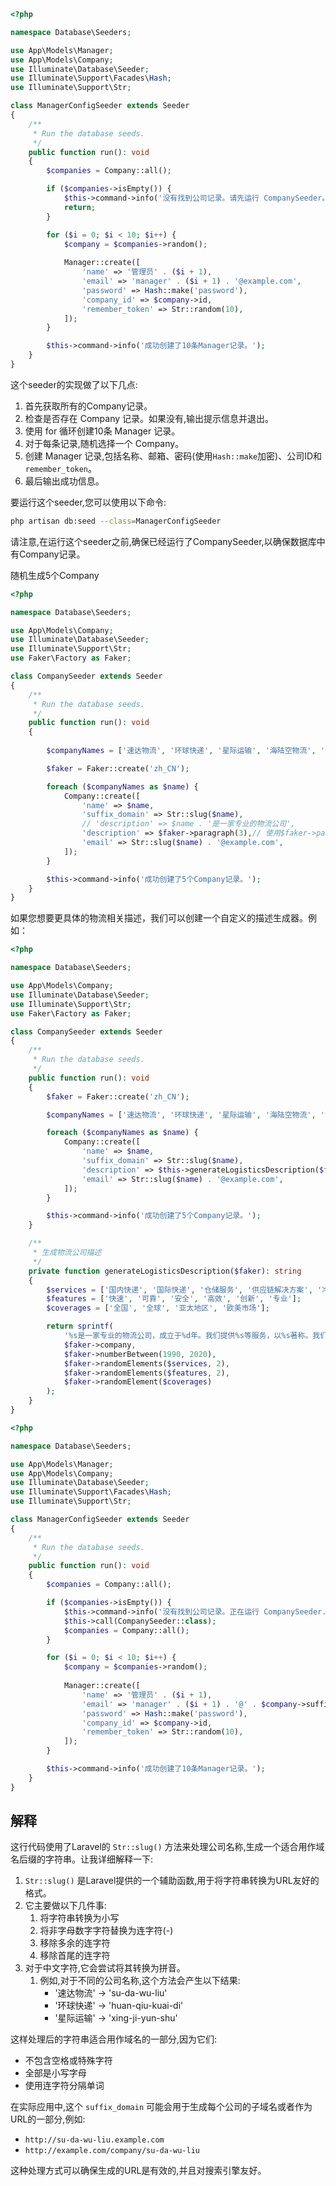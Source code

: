 
```php
<?php

namespace Database\Seeders;

use App\Models\Manager;
use App\Models\Company;
use Illuminate\Database\Seeder;
use Illuminate\Support\Facades\Hash;
use Illuminate\Support\Str;

class ManagerConfigSeeder extends Seeder
{
    /**
     * Run the database seeds.
     */
    public function run(): void
    {
        $companies = Company::all();

        if ($companies->isEmpty()) {
            $this->command->info('没有找到公司记录。请先运行 CompanySeeder。');
            return;
        }

        for ($i = 0; $i < 10; $i++) {
            $company = $companies->random();
            
            Manager::create([
                'name' => '管理员' . ($i + 1),
                'email' => 'manager' . ($i + 1) . '@example.com',
                'password' => Hash::make('password'),
                'company_id' => $company->id,
                'remember_token' => Str::random(10),
            ]);
        }

        $this->command->info('成功创建了10条Manager记录。');
    }
}
```
这个seeder的实现做了以下几点:
1. 首先获取所有的Company记录。
2. 检查是否存在 Company 记录。如果没有,输出提示信息并退出。
3. 使用 for 循环创建10条 Manager 记录。
4. 对于每条记录,随机选择一个 Company。
5. 创建 Manager 记录,包括名称、邮箱、密码(使用`Hash::make`加密)、公司ID和`remember_token`。
6. 最后输出成功信息。

要运行这个seeder,您可以使用以下命令:
```bash
php artisan db:seed --class=ManagerConfigSeeder
```
请注意,在运行这个seeder之前,确保已经运行了CompanySeeder,以确保数据库中有Company记录。

随机生成5个Company
```php
<?php

namespace Database\Seeders;

use App\Models\Company;
use Illuminate\Database\Seeder;
use Illuminate\Support\Str;
use Faker\Factory as Faker;

class CompanySeeder extends Seeder
{
    /**
     * Run the database seeds.
     */
    public function run(): void
    {
        
        $companyNames = ['速达物流', '环球快递', '星际运输', '海陆空物流', '智能配送'];

        $faker = Faker::create('zh_CN');

        foreach ($companyNames as $name) {
            Company::create([
                'name' => $name,
                'suffix_domain' => Str::slug($name),
                // 'description' => $name . '是一家专业的物流公司',
                'description' => $faker->paragraph(3),// 使用$faker->paragraph(3)来生成一个包含3个句子的段落作为描述
                'email' => Str::slug($name) . '@example.com',
            ]);
        }

        $this->command->info('成功创建了5个Company记录。');
    }
}
```
如果您想要更具体的物流相关描述，我们可以创建一个自定义的描述生成器。例如：
```php
<?php

namespace Database\Seeders;

use App\Models\Company;
use Illuminate\Database\Seeder;
use Illuminate\Support\Str;
use Faker\Factory as Faker;

class CompanySeeder extends Seeder
{
    /**
     * Run the database seeds.
     */
    public function run(): void
    {
        $faker = Faker::create('zh_CN');

        $companyNames = ['速达物流', '环球快递', '星际运输', '海陆空物流', '智能配送'];

        foreach ($companyNames as $name) {
            Company::create([
                'name' => $name,
                'suffix_domain' => Str::slug($name),
                'description' => $this->generateLogisticsDescription($faker),
                'email' => Str::slug($name) . '@example.com',
            ]);
        }

        $this->command->info('成功创建了5个Company记录。');
    }

    /**
     * 生成物流公司描述
     */
    private function generateLogisticsDescription($faker): string
    {
        $services = ['国内快递', '国际快递', '仓储服务', '供应链解决方案', '冷链物流', '大件运输'];
        $features = ['快速', '可靠', '安全', '高效', '创新', '专业'];
        $coverages = ['全国', '全球', '亚太地区', '欧美市场'];

        return sprintf(
            '%s是一家专业的物流公司，成立于%d年。我们提供%s等服务，以%s著称。我们的业务覆盖%s，致力于为客户提供最优质的物流解决方案。',
            $faker->company,
            $faker->numberBetween(1990, 2020),
            $faker->randomElements($services, 2),
            $faker->randomElements($features, 2),
            $faker->randomElement($coverages)
        );
    }
}
```


```php
<?php

namespace Database\Seeders;

use App\Models\Manager;
use App\Models\Company;
use Illuminate\Database\Seeder;
use Illuminate\Support\Facades\Hash;
use Illuminate\Support\Str;

class ManagerConfigSeeder extends Seeder
{
    /**
     * Run the database seeds.
     */
    public function run(): void
    {
        $companies = Company::all();

        if ($companies->isEmpty()) {
            $this->command->info('没有找到公司记录。正在运行 CompanySeeder...');
            $this->call(CompanySeeder::class);
            $companies = Company::all();
        }

        for ($i = 0; $i < 10; $i++) {
            $company = $companies->random();
            
            Manager::create([
                'name' => '管理员' . ($i + 1),
                'email' => 'manager' . ($i + 1) . '@' . $company->suffix_domain . '.com',
                'password' => Hash::make('password'),
                'company_id' => $company->id,
                'remember_token' => Str::random(10),
            ]);
        }

        $this->command->info('成功创建了10条Manager记录。');
    }
}
```

## 解释

这行代码使用了Laravel的 `Str::slug()` 方法来处理公司名称,生成一个适合用作域名后缀的字符串。让我详细解释一下:
1. `Str::slug()` 是Laravel提供的一个辅助函数,用于将字符串转换为URL友好的格式。
2. 它主要做以下几件事:
   1. 将字符串转换为小写
   2. 将非字母数字字符替换为连字符(-)
   3. 移除多余的连字符
   4. 移除首尾的连字符
3. 对于中文字符,它会尝试将其转换为拼音。
   1. 例如,对于不同的公司名称,这个方法会产生以下结果:
      - '速达物流' -> 'su-da-wu-liu'
      - '环球快递' -> 'huan-qiu-kuai-di'
      - '星际运输' -> 'xing-ji-yun-shu'

这样处理后的字符串适合用作域名的一部分,因为它们:
- 不包含空格或特殊字符
- 全部是小写字母
- 使用连字符分隔单词

在实际应用中,这个 `suffix_domain` 可能会用于生成每个公司的子域名或者作为URL的一部分,例如:
- `http://su-da-wu-liu.example.com`
- `http://example.com/company/su-da-wu-liu`

这种处理方式可以确保生成的URL是有效的,并且对搜索引擎友好。